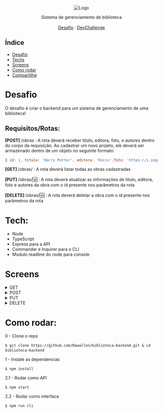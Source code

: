 <br />
<p align="center">
    <img src="https://i.pinimg.com/originals/dd/64/da/dd64da585bc57cb05e5fd4d8ce873f57.png" alt="Logo" width="200">
 <br />
  <p align="center">
     Sistema de gerenciamento de biblioteca
       <br />
    <br />
    <a href="https://github.com/devchallenge-io/biblioteca-backend">Desafio</a>
    ·
    <a href="https://www.devchallenge.com.br/">DevChallenge</a>
  </p>
</p>

## Índice

* [Desafio](#desafio)
* [Techs](#techs)
* [Screens](#screens)
* [Como rodar](#como-rodar)
* [Compartilhe](#compartilhe)


# Desafio
O desafio é criar o backend para um sistema de gerenciamento de uma biblioteca!

## Requisitos/Rotas:

<b>[POST]</b> /obras :  A rota deverá receber titulo, editora, foto, e autores dentro do corpo da requisição. Ao cadastrar um novo projeto, ele deverá ser armazenado dentro de um objeto no seguinte formato: 
```js
{ id: 1, titulo: 'Harry Potter', editora: 'Rocco',foto: 'https://i.imgur.com/UH3IPXw.jpg', autores: ["JK Rowling", "..."]};
```
<b>[GET]</b> /obras/ : A rota deverá listar todas as obras cadastradas<br><br>
<b>[PUT]</b> /obras/:id: : A rota deverá atualizar as informações de titulo, editora, foto e autores da obra com o id presente nos parâmetros da rota<br><br>
<b>[DELETE] </b> /obras/:id: : A rota deverá deletar a obra com o id presente nos parâmetros da rota<br>


# Tech: 

  - Node
  - TypeScript
  - Express para a API
  - Commander e Inquirer para o CLI
  - Modulo readline do node para console

# Screens
<details><summary>GET</summary>

![get](./.github/get.jpg)

</details>
<details><summary>POST</summary>

![post](./.github/post.jpg)

</details>
<details><summary>PUT</summary>

![put](./.github/put.jpg)

</details>
<details><summary>DELETE</summary>

![delete](./.github/delete.jpg)

</details>

# Como rodar:
0 - Clone o repo
``` 
$ git clone https://github.com/Rawallon/biblioteca-backend.git & cd biblioteca-backend
```

1 - Instale as dependencias
```
$ npm install
```

2.1 - Rodar como API 
```
$ npm start
```

2.2 - Rodar como interface
```
$ npm run cli
```
